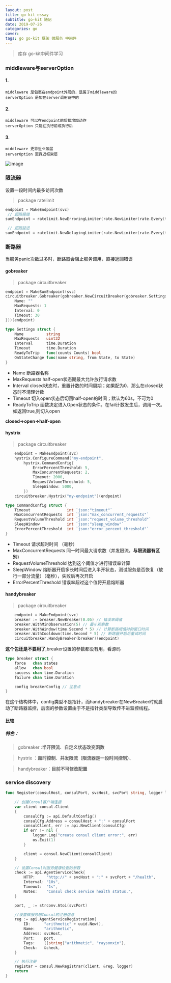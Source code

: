 ```yaml
---
layout: post
title: go-kit essay
subtitle: go-kit 随记
date: 2019-07-26
categories: go
cover: 
tags: go go-kit 框架 微服务 中间件
---
```


> 库存 go-kit中间件学习

### middleware与serverOption
#### 1. 
```	
middleware 是包裹在endpoint外层的，是属于middleware的
serverOption 是加在server调用链中的
```
#### 2.
```
middleware 可以在endpoint前后都增加动作
serverOption 只能在执行前或执行后
```
#### 3.
```
middleware 更靠近业务层
serverOption 更靠近框架层
```

![image](https://wx3.sinaimg.cn/mw1024/007MotX5ly1g2v5f365omj30ho06w747.jpg)

### 限流器
设置一段时间内最多访问次数
> package ratelimit

```go
endpoint = MakeEndpoint(svc)
 // 超限报错
sumEndpoint = ratelimit.NewErroringLimiter(rate.NewLimiter(rate.Every(time.Second), 1))(endpoint)

 // 超限延迟	
sumEndpoint = ratelimit.NewDelayingLimiter(rate.NewLimiter(rate.Every(time.Second), 1))(endpoint)
```

### 断路器
当服务panic次数过多时，断路器会阻止服务调用，直接返回错误
#### gobreaker
> package circuitbreaker

```go
endpoint = MakeSumEndpoint(svc)
circuitbreaker.Gobreaker(gobreaker.NewCircuitBreaker(gobreaker.Settings{
    Name: ""
    MaxRequests: 1
    Interval: 0
    Timeout: 30
}))(endpoint)
```
```go
type Settings struct {
	Name          string
	MaxRequests   uint32
	Interval      time.Duration
	Timeout       time.Duration
	ReadyToTrip   func(counts Counts) bool
	OnStateChange func(name string, from State, to State)
}
```
- Name 断路器名称
- MaxRequests half-open状态期最大允许放行请求数
- Interval  closed状态时，重置计数的时间周期；如果配为0，那么在closed状态时不清理计数
- Timeout 切入open状态后切回half-open的时间；默认为60s，不可为0
- ReadyToTrip 函数决定进入Open状态的条件。在fail计数发生后，调用一次。如返回true,则切入open

**closed->open->half-open**

#### hystrix
> package circuitbreaker

```go
    endpoint = MakeEndpoint(svc)
	hystrix.ConfigureCommand("my-endpoint",   
        hystrix.CommandConfig{
            ErrorPercentThreshold: 5,
		    MaxConcurrentRequests: 2,
		    Timeout: 2000,
		    RequestVolumeThreshold: 5,
		    SleepWindow: 5000,
        })
    circuitbreaker.Hystrix("my-endpoint")(endpoint)
```
```go
type CommandConfig struct {
	Timeout                int `json:"timeout"`
	MaxConcurrentRequests  int `json:"max_concurrent_requests"`
	RequestVolumeThreshold int `json:"request_volume_threshold"`
	SleepWindow            int `json:"sleep_window"`
	ErrorPercentThreshold  int `json:"error_percent_threshold"`
}
```
- Timeout  请求超时时间 （毫秒）
- MaxConcurrentRequests  同一时间最大请求数（并发限流，**与限流器有区别**）
- RequestVolumeThreshold  达到这个阈值才进行错误率计算
- SleepWindow  熔断器开启多长时间后进入半开状态，测试服务是否恢复（放行一部分流量）（毫秒），失败后再次开启
- ErrorPercentThreshold 错误率超过这个值将开启熔断器

#### handybreaker
> package circuitbreaker

```go
    endpoint = MakeEndpoint(svc)
	breaker := breaker.NewBreaker(0.05) // 错误率阈值
	breaker.WithMinObservation(5) // 最小观察数
	breaker.WithWindow(time.Second * 5) // 计算断路阈值时的窗口时间
	breaker.WithCooldown(time.Second * 5) // 断路器开启后重试时间
    circuitbreaker.HandyBreaker(breaker)(endpoint)
```
**这个包还是不要用了**,breaker设置的参数都没有用，看源码
```go
type breaker struct {
	force   chan states
	allow   chan bool
	success chan time.Duration
	failure chan time.Duration

	config breakerConfig // 注意点
}
```
在这个结构体中，config类型不是指针，而handybreaker在NewBreaker时就启动了断路器监控，后面的参数设置由于不是指针类型导致传不进监控线程。

#### 比较
##### 特色：
> gobreaker :**半开限流**、**自定义状态改变函数**

> hystrix ：**超时控制**、**并发限流（限流器是一段时间控制）**、

> handybreaker：**目前不可修改配置**

### service discovery
```go
func Register(consulHost, consulPort, svcHost, svcPort string, logger log.Logger) (registar sd.Registrar) {

	// 创建Consul客户端连接
	var client consul.Client
	{
		consulCfg := api.DefaultConfig()
		consulCfg.Address = consulHost + ":" + consulPort
		consulClient, err := api.NewClient(consulCfg)
		if err != nil {
			logger.Log("create consul client error:", err)
			os.Exit(1)
		}

		client = consul.NewClient(consulClient)
	}

	// 设置Consul对服务健康检查的参数
	check := api.AgentServiceCheck{
		HTTP:     "http://" + svcHost + ":" + svcPort + "/health",
		Interval: "10s",
		Timeout:  "1s",
		Notes:    "Consul check service health status.",
	}

	port, _ := strconv.Atoi(svcPort)

	//设置微服务想Consul的注册信息
	reg := api.AgentServiceRegistration{
		ID:      "arithmetic" + uuid.New(),
		Name:    "arithmetic",
		Address: svcHost,
		Port:    port,
		Tags:    []string{"arithmetic", "raysonxin"},
		Check:   &check,
	}

	// 执行注册
	registar = consul.NewRegistrar(client, &reg, logger)
	return
}
```